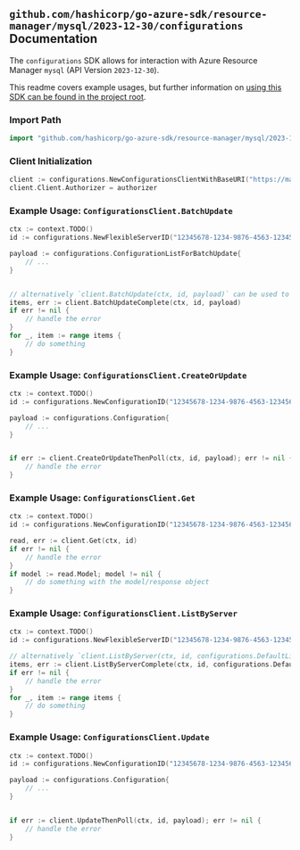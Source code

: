 
## `github.com/hashicorp/go-azure-sdk/resource-manager/mysql/2023-12-30/configurations` Documentation

The `configurations` SDK allows for interaction with Azure Resource Manager `mysql` (API Version `2023-12-30`).

This readme covers example usages, but further information on [using this SDK can be found in the project root](https://github.com/hashicorp/go-azure-sdk/tree/main/docs).

### Import Path

```go
import "github.com/hashicorp/go-azure-sdk/resource-manager/mysql/2023-12-30/configurations"
```


### Client Initialization

```go
client := configurations.NewConfigurationsClientWithBaseURI("https://management.azure.com")
client.Client.Authorizer = authorizer
```


### Example Usage: `ConfigurationsClient.BatchUpdate`

```go
ctx := context.TODO()
id := configurations.NewFlexibleServerID("12345678-1234-9876-4563-123456789012", "example-resource-group", "serverName")

payload := configurations.ConfigurationListForBatchUpdate{
	// ...
}


// alternatively `client.BatchUpdate(ctx, id, payload)` can be used to do batched pagination
items, err := client.BatchUpdateComplete(ctx, id, payload)
if err != nil {
	// handle the error
}
for _, item := range items {
	// do something
}
```


### Example Usage: `ConfigurationsClient.CreateOrUpdate`

```go
ctx := context.TODO()
id := configurations.NewConfigurationID("12345678-1234-9876-4563-123456789012", "example-resource-group", "serverName", "configurationName")

payload := configurations.Configuration{
	// ...
}


if err := client.CreateOrUpdateThenPoll(ctx, id, payload); err != nil {
	// handle the error
}
```


### Example Usage: `ConfigurationsClient.Get`

```go
ctx := context.TODO()
id := configurations.NewConfigurationID("12345678-1234-9876-4563-123456789012", "example-resource-group", "serverName", "configurationName")

read, err := client.Get(ctx, id)
if err != nil {
	// handle the error
}
if model := read.Model; model != nil {
	// do something with the model/response object
}
```


### Example Usage: `ConfigurationsClient.ListByServer`

```go
ctx := context.TODO()
id := configurations.NewFlexibleServerID("12345678-1234-9876-4563-123456789012", "example-resource-group", "serverName")

// alternatively `client.ListByServer(ctx, id, configurations.DefaultListByServerOperationOptions())` can be used to do batched pagination
items, err := client.ListByServerComplete(ctx, id, configurations.DefaultListByServerOperationOptions())
if err != nil {
	// handle the error
}
for _, item := range items {
	// do something
}
```


### Example Usage: `ConfigurationsClient.Update`

```go
ctx := context.TODO()
id := configurations.NewConfigurationID("12345678-1234-9876-4563-123456789012", "example-resource-group", "serverName", "configurationName")

payload := configurations.Configuration{
	// ...
}


if err := client.UpdateThenPoll(ctx, id, payload); err != nil {
	// handle the error
}
```
